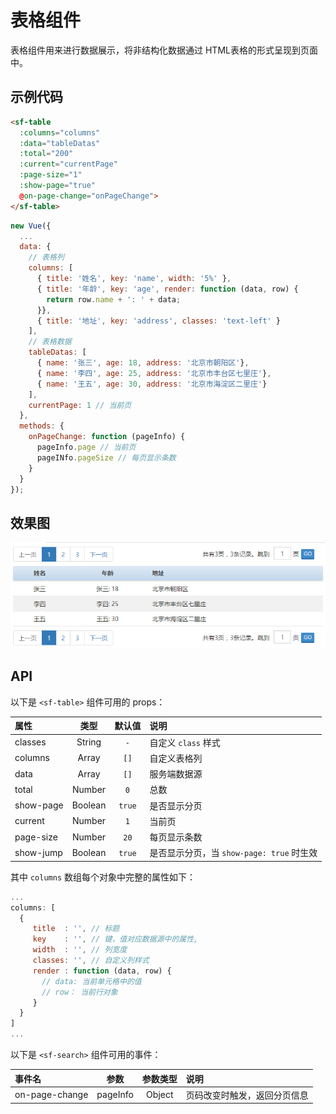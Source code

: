 # 表格组件
表格组件用来进行数据展示，将非结构化数据通过 HTML表格的形式呈现到页面中。

## 示例代码

```html
<sf-table 
  :columns="columns" 
  :data="tableDatas" 
  :total="200" 
  :current="currentPage" 
  :page-size="1" 
  :show-page="true" 
  @on-page-change="onPageChange">
</sf-table>
```

```js
new Vue({
  ...
  data: {
    // 表格列
    columns: [
      { title: '姓名', key: 'name', width: '5%' },
      { title: '年龄', key: 'age', render: function (data, row) {
        return row.name + ': ' + data;
      }},
      { title: '地址', key: 'address', classes: 'text-left' }
    ],
    // 表格数据
    tableDatas: [
      { name: '张三', age: 18, address: '北京市朝阳区'},
      { name: '李四', age: 25, address: '北京市丰台区七里庄'},
      { name: '王五', age: 30, address: '北京市海淀区二里庄'}
    ],
    currentPage: 1 // 当前页 
  },
  methods: {
    onPageChange: function (pageInfo) {
      pageInfo.page // 当前页
      pageINfo.pageSize // 每页显示条数
    }
  }
});
```

## 效果图

![preview](./media/table.png)

## API

以下是 `<sf-table>` 组件可用的 props：

| 属性 | 类型 | 默认值 | 说明 |
| :--- | :---: | :---: | :--- |
| classes | String | `-` | 自定义 `class` 样式 |
| columns | Array | `[]` | 自定义表格列 |
| data | Array | `[]` | 服务端数据源 |
| total | Number | `0` | 总数 |
| show-page | Boolean | `true` | 是否显示分页 |
| current | Number | `1` | 当前页 |
| page-size | Number | `20` | 每页显示条数 |
| show-jump | Boolean | `true` | 是否显示分页，当 `show-page: true` 时生效 |

其中 `columns` 数组每个对象中完整的属性如下：

```js
...
columns: [
  {
     title  : '', // 标题
     key    : '', // 键，值对应数据源中的属性,
     width  : '', // 列宽度
     classes: '', // 自定义列样式
     render : function (data, row) {
       // data: 当前单元格中的值
       // row： 当前行对象
     }
  }
]
...
```

以下是 `<sf-search>` 组件可用的事件：

| 事件名 | 参数 | 参数类型 | 说明 |
| :--- | :---: | :---: | :--- |
| on-page-change | pageInfo | Object | 页码改变时触发，返回分页信息 |